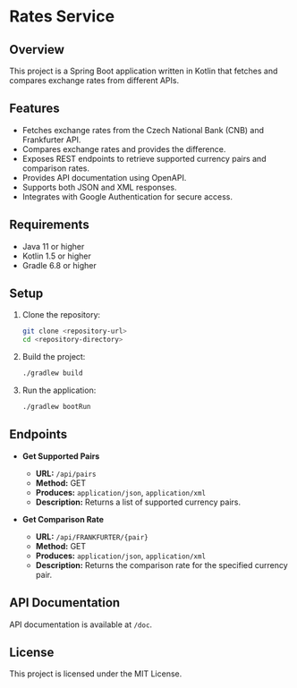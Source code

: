 # Rates Service

## Overview
This project is a Spring Boot application written in Kotlin that fetches and compares exchange rates from different APIs.

## Features
- Fetches exchange rates from the Czech National Bank (CNB) and Frankfurter API.
- Compares exchange rates and provides the difference.
- Exposes REST endpoints to retrieve supported currency pairs and comparison rates.
- Provides API documentation using OpenAPI.
- Supports both JSON and XML responses.
- Integrates with Google Authentication for secure access.

## Requirements
- Java 11 or higher
- Kotlin 1.5 or higher
- Gradle 6.8 or higher

## Setup
1. Clone the repository:
   ```sh
   git clone <repository-url>
   cd <repository-directory>
   ```

2. Build the project:
   ```sh
   ./gradlew build
   ```

3. Run the application:
   ```sh
   ./gradlew bootRun
   ```

## Endpoints
- **Get Supported Pairs**
    - **URL:** `/api/pairs`
    - **Method:** GET
    - **Produces:** `application/json`, `application/xml`
    - **Description:** Returns a list of supported currency pairs.

- **Get Comparison Rate**
    - **URL:** `/api/FRANKFURTER/{pair}`
    - **Method:** GET
    - **Produces:** `application/json`, `application/xml`
    - **Description:** Returns the comparison rate for the specified currency pair.

## API Documentation
API documentation is available at `/doc`.

## License
This project is licensed under the MIT License.